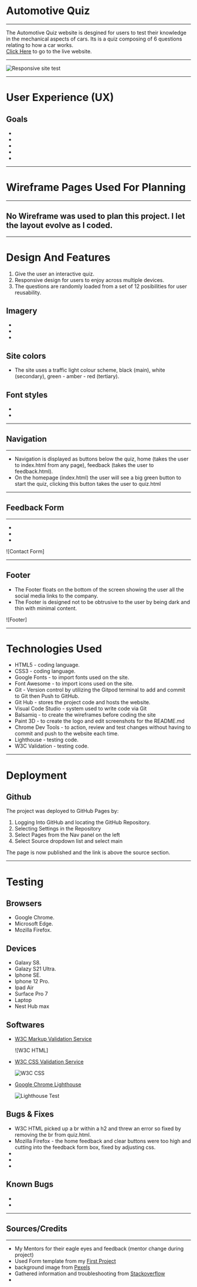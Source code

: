 <h1>Automotive Quiz</h1>
<hr>
The Automotive Quiz website is desgined for users to test their knowledge in the mechanical aspects of cars. Its is a quiz composing of 6 questions relating to how a car works.<br> 
<a href="https://jca-dev.github.io/Second_Project_JavaScript/">Click Here</a> to go to the live website.
<hr>

![Responsive site test](/assets/images/responsive.jpg)
<hr>

<h1>User Experience (UX)</h1>
<h2>Goals</h2>
<ul>
    <li></li>
    <li></li>
    <li></li>
    <li></li>
    <li></li>
</ul>

<hr>
<h1>Wireframe Pages Used For Planning</h1>
<hr>
<h2>No Wireframe was used to plan this project. I let the layout evolve as I coded.</h2>
<hr>

<h1>Design And Features</h1>
<ol>
    <li>Give the user an interactive quiz.</li>
    <li>Responsive design for users to enjoy across multiple devices.</li>
    <li>The questions are randomly loaded from a set of 12 posibilities for user reusability.</li>
</ol>
<h2>Imagery</h2>
<ul>
    <li></li>
    <li></li>
    <li></li>
</ul>
<h2>Site colors</h2>
<ul>
    <li>The site uses a traffic light colour scheme, black (main), white (secondary), green - amber - red (tertiary).</li>
</ul>

<h2>Font styles</h2>
<ul>
    <li></li>
    <li></li>
</ul>
<hr>
<h2>Navigation</h2>
<hr>
<ul>
    <li>Navigation is displayed as buttons below the quiz, home (takes the user to index.html from any page), feedback (takes the user to feedback.html).</li>
    <li>On the homepage (index.html) the user will see a big green button to start the quiz, clicking this button takes the user to quiz.html</li>
</ul>

<hr>

<h2>Feedback Form</h2>
<hr>
   <ul>
       <li></li>
       <li></li>
       <li></li>
   </ul>

![Contact Form]
<hr>

<h2>Footer</h2>
<ul>
    <li>The Footer floats on the bottom of the screen showing the user all the social media links to the company.</li>
    <li>The Footer is designed not to be obtrusive to the user by being dark and thin with minimal content.</li>
</ul>

![Footer]
<hr>

<h1>Technologies Used</h1>
<ul>
    <li>HTML5 - coding language.</li>
    <li>CSS3 - coding language.</li>
    <li>Google Fonts - to import fonts used on the site.</li>
    <li>Font Awesome - to import icons used on the site.</li>
    <li>Git - Version control by utilizing the Gitpod terminal to add and commit to Git then Push to GitHub.</li>
    <li>Git Hub - stores the project code and hosts the website.</li>
    <li>Visual Code Studio - system used to write code via Git</li>
    <li>Balsamiq - to create the wireframes before coding the site</li>
    <li>Paint 3D - to create the logo and edit screenshots for the README.md</li>
    <li>Chrome Dev Tools - to action, review and test changes without having to commit and push to the website each time.</li>
    <li>Lighthouse - testing code.</li>
    <li>W3C Validation - testing code.</li>
</ul>
<hr>
<h1>Deployment</h1>
<h2>Github</h2>
The project was deployed to GitHub Pages by:
<ol>
    <li>Logging Into GitHub and locating the GitHub Repository.</li>
    <li>Selecting Settings in the Repository</li>
    <li>Select Pages from the Nav panel on the left</li>
    <li>Select Source dropdown list and select main</li>
</ol>
The page is now published and the link is above the source section.
    
<hr>
<h1>Testing</h1>
<h2>Browsers</h2>
<ul>
    <li>Google Chrome.</li>
    <li>Microsoft Edge.</li>
    <li>Mozilla Firefox.</li>
</ul>
<h2>Devices</h2>
<ul>
    <li>Galaxy S8.</li>
    <li>Galazy S21 Ultra.</li>
    <li>Iphone SE.</li>
    <li>Iphone 12 Pro.</li>
    <li>Ipad Air</li>
    <li>Surface Pro 7</li>
    <li>Laptop</li>
    <li>Nest Hub max</li>
</ul>
<h2>Softwares</h2>
<ul>
    <li><a href="https://validator.w3.org/" target="_blank" rel="noopener">W3C Markup Validation Service</a></li>

![W3C HTML]
    <li><a href="https://jigsaw.w3.org/css-validator/" target="_blank" rel="noopener">W3C CSS Validation Service</a></li>

![W3C CSS](/assets/images/css.jpg)
    <li><a href="https://developers.google.com/web/tools/lighthouse" target="_blank" rel="noopener">Google Chrome Lighthouse</a></li>

![Lighthouse Test](/assets/images/lighthouse.jpg) 
</ul>

<h2>Bugs & Fixes</h2>
<ul>
   <li>W3C HTML picked up a br within a h2 and threw an error so fixed by removing the br from quiz.html.</li>

   <li>Mozilla Firefox - the home feedback and clear buttons were too high and cutting into the feedback form box, fixed by adjusting css.</li>

   <li></li>

   <li></li>

   <li></li>
    
</ul>

<h2>Known Bugs</h2>
<ul>
    <li></li>
    <li></li>
</ul>
<hr>
<h2>Sources/Credits</h2>
<hr>
<ul>
    <li>My Mentors for their eagle eyes and feedback (mentor change during project)</li>
    <li>Used Form template from my <a href="https://github.com/Jca-Dev/First-Project/blob/main/contact.html" target="_blank" rel="noopener">First Project</a></li>
    <li>background image from <a href="https://www.pexels.com/" target="_blank" rel="noopener">Pexels</a></li>
    <li>Gathered information and troubleshooting from <a href="https://stackoverflow.com/" target="_blank" rel="noopener">Stackoverflow</li>
    <li></li>